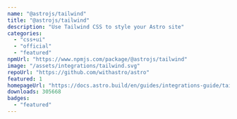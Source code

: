 ```yaml
---
name: "@astrojs/tailwind"
title: "@astrojs/tailwind"
description: "Use Tailwind CSS to style your Astro site"
categories:
  - "css+ui"
  - "official"
  - "featured"
npmUrl: "https://www.npmjs.com/package/@astrojs/tailwind"
image: "/assets/integrations/tailwind.svg"
repoUrl: "https://github.com/withastro/astro"
featured: 1
homepageUrl: "https://docs.astro.build/en/guides/integrations-guide/tailwind/"
downloads: 305668
badges:
  - "featured"
---
```


